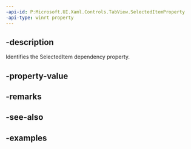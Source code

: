 ```yaml
---
-api-id: P:Microsoft.UI.Xaml.Controls.TabView.SelectedItemProperty
-api-type: winrt property
---
```


## -description

Identifies the SelectedItem dependency property.

## -property-value

## -remarks

## -see-also

## -examples

